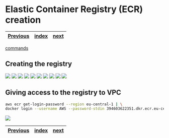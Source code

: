 # Elastic Container Registry (ECR) creation
| [Previous](../07-vpc-aws-cli-install/README.md) | [index](../README.md) | [next](../09-deploy-robot-simulation/README.md) |
| :--- | :--: | ---: |

[commands](08-registry-cmd.txt)

## Creating the registry
<img src="08-registry-00.png"/>
<img src="08-registry-01.png"/>
<img src="08-registry-02.png"/>
<img src="08-registry-03.png"/>
<img src="08-registry-04.png"/>
<img src="08-registry-05.png"/>
<img src="08-registry-06.png"/>
<img src="08-registry-07.png"/>
<img src="08-registry-08.png"/>
<img src="08-registry-09.png"/>

## Giving access to the registry to VPC

```bash
aws ecr get-login-password --region eu-central-1 | \
docker login --username AWS --password-stdin 394603622351.dkr.ecr.eu-central-1.amazonaws.com
```

<img src="08-registry-10.png"/>

| [Previous](../07-vpc-aws-cli-install/README.md) | [index](../README.md) | [next](../09-deploy-robot-simulation/README.md) |
| :--- | :--: | ---: |
